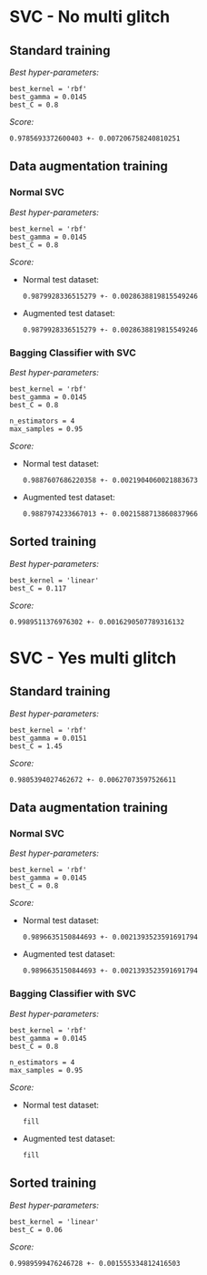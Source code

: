 # SVC - No multi glitch

## Standard training

_Best hyper-parameters:_

```
best_kernel = 'rbf'
best_gamma = 0.0145
best_C = 0.8
```

_Score:_

```
0.9785693372600403 +- 0.007206758240810251
```

## Data augmentation training

### Normal SVC

_Best hyper-parameters:_

```
best_kernel = 'rbf'
best_gamma = 0.0145
best_C = 0.8
```

_Score:_

- Normal test dataset:

    ```
    0.9879928336515279 +- 0.0028638819815549246
    ```

- Augmented test dataset:

    ```
    0.9879928336515279 +- 0.0028638819815549246
    ```

### Bagging Classifier with SVC

_Best hyper-parameters:_

```
best_kernel = 'rbf'
best_gamma = 0.0145
best_C = 0.8

n_estimators = 4
max_samples = 0.95
```

_Score:_

- Normal test dataset:

    ```
    0.9887607686220358 +- 0.0021904060021883673
    ```

- Augmented test dataset:

    ```
    0.9887974233667013 +- 0.0021588713860837966
    ```

## Sorted training

_Best hyper-parameters:_

```
best_kernel = 'linear'
best_C = 0.117
```

_Score:_

```
0.9989511376976302 +- 0.0016290507789316132
```

# SVC - Yes multi glitch

## Standard training

_Best hyper-parameters:_

```
best_kernel = 'rbf'
best_gamma = 0.0151
best_C = 1.45
```

_Score:_

```
0.9805394027462672 +- 0.00627073597526611
```

## Data augmentation training

### Normal SVC

_Best hyper-parameters:_

```
best_kernel = 'rbf'
best_gamma = 0.0145
best_C = 0.8
```

_Score:_

- Normal test dataset:

    ```
    0.9896635150844693 +- 0.0021393523591691794
    ```

- Augmented test dataset:

    ```
    0.9896635150844693 +- 0.0021393523591691794
    ```

### Bagging Classifier with SVC

_Best hyper-parameters:_

```
best_kernel = 'rbf'
best_gamma = 0.0145
best_C = 0.8

n_estimators = 4
max_samples = 0.95
```

_Score:_

- Normal test dataset:

    ```
    fill
    ```

- Augmented test dataset:

    ```
    fill
    ```

## Sorted training

_Best hyper-parameters:_

```
best_kernel = 'linear'
best_C = 0.06
```

_Score:_

```
0.9989599476246728 +- 0.001555334812416503
```